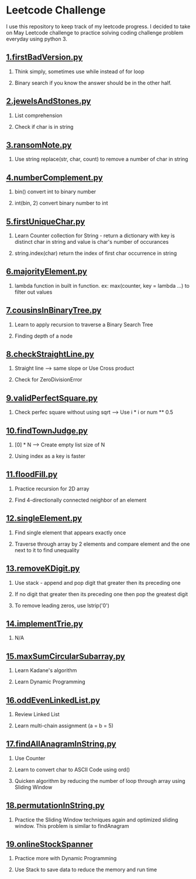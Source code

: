 # Leetcode Challenge

I use this repository to keep track of my leetcode progress. I decided to take on May Leetcode challenge to practice solving coding challenge problem everyday using python 3.

## [1.firstBadVersion.py](https://github.com/trinityng/leetcode-challenge/blob/master/may_challenge/_01.firstBadVersion.py)

1. Think simply, sometimes use while instead of for loop

2. Binary search if you know the answer should be in the other half.

## [2.jewelsAndStones.py](https://github.com/trinityng/leetcode-challenge/blob/master/may_challenge/_02.jewelsAndStones.py)

1. List comprehension

2. Check if char is in string

## [3.ransomNote.py](https://github.com/trinityng/leetcode-challenge/blob/master/may_challenge/_03.ransomNote.py)

1. Use string replace(str, char, count) to remove a number of char in string

## [4.numberComplement.py](https://github.com/trinityng/leetcode-challenge/blob/master/may_challenge/_04.numberComplement.py)

1. bin() convert int to binary number

2. int(bin, 2) convert binary number to int

## [5.firstUniqueChar.py](https://github.com/trinityng/leetcode-challenge/blob/master/may_challenge/_05.firstUniqueChar.py)

1. Learn Counter collection for String - return a dictionary with key is distinct char in string and value is char's number of occurances

2. string.index(char) return the index of first char occurrence in string

## [6.majorityElement.py](https://github.com/trinityng/leetcode-challenge/blob/master/may_challenge/_06.majorityElement.py)

1. lambda function in built in function. ex: max(counter, key = lambda ...) to filter out values

## [7.cousinsInBinaryTree.py](https://github.com/trinityng/leetcode-challenge/blob/master/may_challenge/_07.cousinsInBinaryTree.py)

1. Learn to apply recursion to traverse a Binary Search Tree

2. Finding depth of a node

## [8.checkStraightLine.py](https://github.com/trinityng/leetcode-challenge/blob/master/may_challenge/_08.checkStraightLine.py)

1. Straight line --> same slope or Use Cross product

2. Check for ZeroDivisionError

## [9.validPerfectSquare.py](https://github.com/trinityng/leetcode-challenge/blob/master/may_challenge/_09.validPerfectSquare.py)

1. Check perfec square without using sqrt --> Use i \* i or num \*\* 0.5

## [10.findTownJudge.py]()

1. [0] \* N --> Create empty list size of N

2. Using index as a key is faster

## [11.floodFill.py]()

1. Practice recursion for 2D array

2. Find 4-directionally connected neighbor of an element

## [12.singleElement.py]()

1. Find single element that appears exactly once

2. Traverse through array by 2 elements and compare element and the one next to it to find unequality

## [13.removeKDigit.py]()

1. Use stack - append and pop digit that greater then its preceding one

2. If no digit that greater then its preceding one then pop the greatest digit

3. To remove leading zeros, use lstrip('0')

## [14.implementTrie.py]()

1. N/A

## [15.maxSumCircularSubarray.py]()

1. Learn Kadane's algorithm

2. Learn Dynamic Programming

## [16.oddEvenLinkedList.py]()

1. Review Linked List

2. Learn multi-chain assignment (a = b = 5)

## [17.findAllAnagramInString.py]()

1. Use Counter

2. Learn to convert char to ASCII Code using ord()

3. Quicken algorithm by reducing the number of loop through array using Sliding Window

## [18.permutationInString.py]()

1. Practice the Sliding Window techniques again and optimized sliding window. This problem is similar to findAnagram

## [19.onlineStockSpanner]()

1. Practice more with Dynamic Programming

2. Use Stack to save data to reduce the memory and run time
